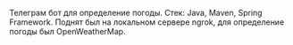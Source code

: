 Телеграм бот для определение погоды.
Стек: Java, Maven, Spring Framework.
Поднят был на локальном сервере ngrok, для определение погоды был OpenWeatherMap.
